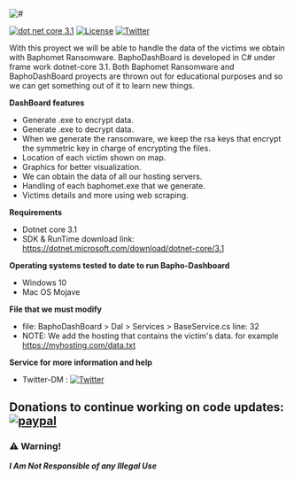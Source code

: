 ![#](https://i.imgur.com/HjgaPAZ.jpg)


[![dot net core 3.1](https://img.shields.io/badge/dotnet%20core-3.1-blue)](https://dotnet.microsoft.com/download/dotnet-core/3.1) 
[![License](https://img.shields.io/badge/License-MIT-lightgrey)](https://github.com/Sh4rk0-666/BaphoDashBoard/blob/master/LICENSE)
[![Twitter](https://img.shields.io/badge/Twitter-%40Chungo__0-%231da1f2)](https://twitter.com/Chungo_0/)

With this proyect we will be able to handle the data of the victims we obtain with Baphomet Ransomware.
BaphoDashBoard is developed in C# under frame work dotnet-core 3.1. Both Baphomet Ransomware and BaphoDashBoard proyects are
thrown out for educational purposes and so we can get something out of it to learn new things.

**DashBoard features**

* Generate .exe to encrypt data.
* Generate .exe to decrypt data.
* When we generate the ransomware, we keep the rsa keys that encrypt the symmetric key in charge of encrypting the files.
* Location of each victim shown on map.
* Graphics for better visualization.
* We can obtain the data of all our hosting servers.
* Handling of each baphomet.exe that we generate.
* Victims details and more using web scraping.


**Requirements**

* Dotnet core 3.1
* SDK & RunTime download link: https://dotnet.microsoft.com/download/dotnet-core/3.1

**Operating systems tested to date to run Bapho-Dashboard**

* Windows 10
* Mac OS Mojave

**File that we must modify**

* file: BaphoDashBoard > Dal > Services > BaseService.cs line: 32
* NOTE: We add the hosting that contains the victim's data. for example https://myhosting.com/data.txt

**Service for more information and help**
* Twitter-DM : [![Twitter](https://img.shields.io/badge/Twitter-%40Chungo__0-%231da1f2)](https://twitter.com/Chungo_0/)


## Donations to continue working on code updates: [![paypal](https://www.paypalobjects.com/en_US/i/btn/btn_donateCC_LG.gif)](https://paypal.me/Sh4rk0)


### :warning: Warning!

***I Am Not Responsible of any Illegal Use***

